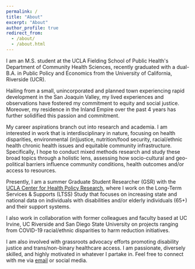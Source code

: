 ```yaml
---
permalink: /
title: "About"
excerpt: "About"
author_profile: true
redirect_from: 
  - /about/
  - /about.html
---
```


I am an M.S. student at the UCLA Fielding School of Public Health's Department of Community Health Sciences, recently graduated with a dual-B.A. in Public Policy and Economics from the University of California, Riverside (UCR).

Hailing from a small, unincorporated and planned town experiencing rapid development in the San Joaquin Valley, my lived experiences and observations have fostered my commitment to equity and social justice. Moreover, my residence in the Inland Empire over the past 4 years has further solidified this passion and commitment. 

My career aspirations branch out into research and academia. I am interested in work that is interdisciplinary in nature, focusing on health disparities, environmental (in)justice, nutrition/food security, racial/ethnic health chronic health issues and equitable community infrastructure. Specifically, I hope to conduct mixed methods research and study these broad topics through a holistic lens, assessing how socio-cultural and geo-political barriers influence community conditions, health outcomes and/or access to resources. 

Presently, I am a summer Graduate Student Researcher (GSR) with the [UCLA Center for Health Policy Research](https://healthpolicy.ucla.edu/Pages/home.aspx), where I work on the Long-Term Services & Supports (LTSS) Study that focuses on increasing state and national data on individuals with disabilities and/or elderly individuals (65+) and their support systems.

I also work in collaboration with former colleagues and faculty based at UC Irvine, UC Riverside and San Diego State University on projects ranging from COVID-19 racial/ethnic disparities to harm reduction initiatives.

I am also involved with grassroots advocacy efforts promoting disability justice and trans/non-binary healthcare access. I am passionate, diversely skilled, and highly motivated in whatever I partake in. Feel free to connect with me via [email](mailto:pjutu001@ucr.edu) or social media. 
